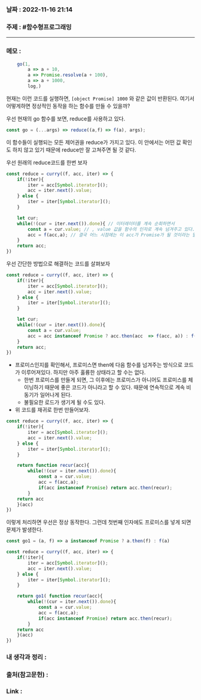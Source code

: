 ### 날짜 : 2022-11-16 21:14
### 주제 : #함수형프로그래밍 

---- 

### 메모 : 

```javascript
	go(1, 
		a => a + 10,
		a => Promise.resolve(a + 100),
		a => a + 1000,
		log,)
```
현재는 이런 코드를 실행하면, `[object Promise] 1000` 와 같은 값이 반환된다.
여기서 어떻게하면 정상적인 동작을 하는 함수를 만들 수 있을까? 

우선 현재의 go 함수를 보면, reduce를 사용하고 있다.
```javascript
const go = (...args) => reduce((a,f) => f(a), args);

```
이 함수들이 실행되는 모든 제어권을 reduce가 가지고 있다. 
이 안에서는 어떤 값 확인도 하지 않고 있기 때문에 reduce만 잘 고쳐주면 될 것 같다. 

우선 원래의 reduce코드를 한번 보자 
```javascript
const reduce = curry((f, acc, iter) => {
	if(!iter){
		iter = acc[Symbol.iterator]();
		acc = iter.next().value;
	} else {
		iter = iter[Symbol.iterator]();
	}

	let cur;
	while(!(cur = iter.next()).done){ // 이터레이터를 계속 순회하면서
		const a = cur.value; // , value 값을 함수의 인자로 계속 넘겨주고 있다. 
		acc = f(acc,a); // 결국 어느 시점에는 이 acc가 Promise가 될 것이라는 말이다. 그 다음 루프에서는 프로미스에 함수를 실행하게 되기 때문에, 문제가 발생한다. 
	}
	return acc;
})
```


우선 간단한 방법으로 해결하는 코드를 살펴보자 
```javascript
const reduce = curry((f, acc, iter) => {
	if(!iter){
		iter = acc[Symbol.iterator]();
		acc = iter.next().value;
	} else {
		iter = iter[Symbol.iterator]();
	}

	let cur;
	while(!(cur = iter.next()).done){ 
		const a = cur.value; 
		acc = acc instanceof Promise ? acc.then(acc  => f(acc, a)) : f(acc,a);
	}
	return acc;
})
```
- 프로미스인지를 확인해서, 프로미스면 then에 다음 함수를 넘겨주는 방식으로 코드가 이루어져있다. 하지만 아주 훌륭한 상태라고 할 수는 없다. 
	- 한번 프로미스를 만들게 되면, 그 이후에는 프로미스가 아니어도 프로미스를 체이닝하기 때문에 좋은 코드가 아니라고 할 수 있다. 때문에 연속적으로 계속 비동기가 일어나게 된다. 
	- 불필요한 로드가 생기게 될 수도 있다. 
- 위 코드를 재귀로 한번 만들어보자. 

```javascript
const reduce = curry((f, acc, iter) => {
	if(!iter){
		iter = acc[Symbol.iterator]();
		acc = iter.next().value;
	} else {
		iter = iter[Symbol.iterator]();
	}

	return function recur(acc){
		while(!(cur = iter.next()).done){
			const a = cur.value; 
			acc = f(acc,a); 
			if(acc instanceof Promise) return acc.then(recur);
		}
	return acc 
	}(acc)
})
```
이렇게 처리하면 우선은 정상 동작한다. 
그런데 첫번째 인자에도 프로미스를 넣게 되면 문제가 발생한다. 


```javascript
const go1 = (a, f) => a instanceof Promise ? a.then(f) : f(a)

const reduce = curry((f, acc, iter) => {
	if(!iter){
		iter = acc[Symbol.iterator]();
		acc = iter.next().value;
	} else {
		iter = iter[Symbol.iterator]();
	}

	return go1( function recur(acc){
		while(!(cur = iter.next()).done){
			const a = cur.value; 
			acc = f(acc,a); 
			if(acc instanceof Promise) return acc.then(recur);
		}
	return acc 
	}(acc)
})
```







### 내 생각과 정리 : 


### 출처(참고문헌) : 


### Link : 
